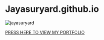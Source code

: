 # Jayasuryard.github.io
<p align="left"> <img src="https://komarev.com/ghpvc/?username=Jayasuryard&label=Repository%20views&color=0e75b6&style=flat" alt="jayasuryard" /> </p>

<a href="https://jayasuryard31.github.io/Portfolio/">PRESS HERE TO VIEW MY PORTFOLIO</a> 
 
